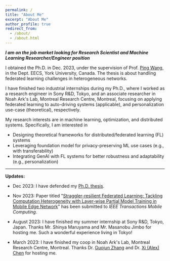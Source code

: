 ```yaml
---
permalink: /
title: "About Me"
excerpt: "About Me"
author_profile: true
redirect_from: 
  - /about/
  - /about.html
---
```


**_I am on the job market looking for Research Scientist and Machine Learning Researcher/Engineer position_**

I obtained the Ph.D. in Dec. 2023, under the supervision of Prof. [Ping Wang](https://scholar.google.com/citations?user=3sIHxrcAAAAJ&hl=en), in the Dept. EECS, York University, Canada. The thesis is about handling federated learning challenges in heterogeneous networks.

I have finished two industrial internships during my Ph.D., where I worked as a research engineer in Sony R&D, Tokyo, and an associate researcher in Noah Ark's Lab, Montreal Research Centre, Montreal, focusing on applying federated learning to auto-driving systems (applicable), and personalization use-case (theoretical), respectively.

My research interests are in machine learning, optimization, and distributed systems. Specifically, I am interested in 

* Designing theoretical frameworks for distributed/federated learning (FL) systems
* Leveraging foundation model for privacy-preserving ML use cases (e.g., with transferability)
* Integrating GenAI with FL systems for better robustness and adaptability (e.g., personalization)

  

<!--  I obtained M.A.Sc degree in Electrical Engineering from Communication University of China, Beijing, where I focused on physical layer problems of wireless communication. -->

 <!-- I am a big sport fan and a tireless traveller. -->


* * *
**Updates:** 

*   Dec 2023: I have defended my [Ph.D. thesis](../files/Thesis_Hongda_Wu.pdf). 
   
*   Nov 2023: Paper titled "[Straggler-resilient Federated Learning: Tackling Computation Heterogeneity with Layer-wise Partial Model Training in Mobile Edge Network](https://arxiv.org/abs/2311.10002)" has been submitted to _IEEE Transactions Mobile Computing_.
  
*   August 2023: I have finished my summer internship at Sony R&D, Tokyo, Japan. Thanks Mr. Shinya Maruyama and Mr. Masanobu Jimbo for hosting me. Such a wonderful experience living in Tokyo!

*   March 2023: I have finished my coop in Noah Ark's Lab, Montreal Research Centre, Montreal. Thanks Dr. [Guojun Zhang](https://gordon-guojun-zhang.github.io/) and Dr. [Xi (Alex) Chen](https://sites.google.com/site/xichenmcgill/home) for hosting me.

  
 <!-- *   August 2022: Paper titled "[A Deep Reinforcement Learning-Based Caching Strategy for IoT Networks with Transient Data](../files/WuTVT.pdf)" has been accepted to _IEEE Transactions on Vehicular Technology_. -->

 <!-- *   April 2022: I have received the Best Paper Awards from IEEE WCNC 2022! See the [certificate](../files/wcnc_bp.jpeg).--> 

 <!-- *   March 2022: Our paper titled "[An Ultra-Reliable Low-Latency Non-Binary Polar Coded SCMA Scheme](../files/LiTVT.pdf)" has been accepted to _IEEE Transactions on Vehicular Technology_ (joint work with my M.A.Sc. supervisor).  -->
  
<!-- *   Jan 2022: Paper titled "[Node Selection Toward Faster Convergence for Federated Learning on Non-IID Data](../files/WuTNSE.pdf)" has been accepted to _IEEE Transactions on Network Science and Engineering_.  -->

<!-- *   Dec 2021: Paper titled "[Probabilistic Node Selection for Federated Learning with Heterogeneous Data in Mobile Edge](../files/WuWCNC.pdf)" has been accepted to _WCNC_ 2022. Hope to meet scholars in Austin!-->

<!-- *   May 2021: Paper titled "[Fast-Convergent Federated Learning with Adaptive Weighting](../files/WuTCCN.pdf)" has been accepted to _IEEE Transactions on Cognitive Communications and Networking_.  -->

<!-- *   Jan. 2021: Paper titled "[Fast-Convergent Federated Learning with Adaptive Weighting](../files/WuICC.pdf)" has been accepted to _ICC_ 2021-->
<!-- (https://icc2021.ieee-icc.org/). -->

<!-- # Recent News
{% include base_path %}
{% assign news = site.news | reverse %}
{% assign first_post = news | first %}
{% assign first_year = first_post.date | date: '%Y' %}
{% assign first_day = first_post.date | date: '%j' %}
{% assign post_count = 0 %}
{% for post in news %}
  {% assign cyear = post.date | date: '%Y' %}
  {% assign cday = post.date | date: '%j' %}
  {% if cyear != first_year %}
    {% assign ellapsed_days = first_year | minus:cyear | times:365 | plus:first_day | minus:cday %}
  {% else %}
    {% assign ellapsed_days = first_day | minus:cday %}
  {% endif %}
  
  {% if ellapsed_days > 365 and post_count > 3 %}
    {% break %}
  {% endif %}
  {% include archive-single.html %}
  {% assign post_count = post_count | plus: 1 %}
{% endfor %}

---

For more news see [here](/news/). -->
